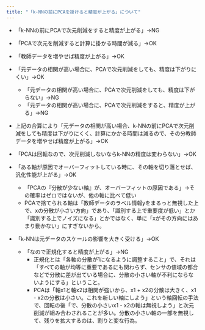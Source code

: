```yaml
---
title: "「k-NNの前にPCAを掛けると精度が上がる」について"
---
```


- 「k-NNの前にPCAで次元削減をすると精度が上がる」→NG
- 「PCAで次元を削減すると計算に掛かる時間が減る」→OK
- 「教師データを増やせば精度が上がる」→OK
- 「元データの相関が高い場合に、PCAで次元削減をしても、精度は下がりにくい」→OK
    - 「元データの相関が高い場合に、PCAで次元削減をしても、精度は下がらない」→NG
    - 「元データの相関が高い場合に、PCAで次元削減をすると、精度が上がる」→NG
- 上記の合算により「元データの相関が高い場合、k-NNの前にPCAで次元削減をしても精度は下がりにくく、計算にかかる時間は減るので、その分教師データを増やせば精度が上がる」→OK

- 「PCAは回転なので、次元削減しないならk-NNの精度は変わらない」→OK
- 「ある軸が原因でオーバーフィットしている時に、その軸を切り落とせば、汎化性能が上がる」→OK
    - 「PCAの『分散が少ない軸』が、オーバーフィットの原因である」→その確率はゼロではないが、他の軸に比べて低い
    - PCAで捨てられる軸は「教師データのラベル情報yをまるっと無視した上で、xの分散が小さい方向」であり、「識別する上で重要度が低い」とか「識別する上でノイズになる」とかではなく、単に「xがその方向にはあまり動かない」にすぎないから。
- 「k-NNは元データのスケールの影響を大きく受ける」→OK
    - 「なので正規化すると精度が上がる」→NG
        - 正規化とは「各軸の分散が1になるように調整すること」で、それは「すべての軸が均等に重要であるにも関わらず、センサの値域の都合などで分散に差が出ている場合に、分散の小さい軸が不利にならないようにする」ということ。
        - PCAは「軸x1と軸x2は相関が強いから、x1 + x2の分散は大きく、x1 - x2の分散は小さい。これを新しい軸にしよう」という軸回転の手法で、回転の後「で、分散の小さいx1 - x2の軸は無視しよう」と次元削減が組み合わされることが多い。分散の小さい軸の一部を無視して、残りを拡大するのは、割りと変な行為。